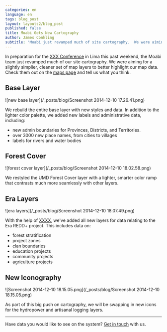 ```yaml
---
categories: en
language: en
tags: blog_post
layout: layouts2/blog_post
published: false
title: Moabi Gets New Cartography
author: James Conkling
subtitle: "Moabi just revamped much of site cartography.  We were aiming for a slightly simpler, cleaner set of map layers to better highlight our map data.  Check them out and tell us what you think."
---
```


In preparation for the [XXX Conference](http://www.com) in Lima this past weekend, the Moabi team just revamped much of our site cartography.  We were aiming for a slightly simplier, cleaner set of map layers to better highlight our map data.  Check them out on the [maps page](rdc.moabi.org/data/en) and tell us what you think.

## Base Layer
![new base layer](/_posts/blog/Screenshot 2014-12-10 17.26.41.png)

We rebuild the entire base layer with new styles and data.  In addition to the lighter color palette, we added new labels and administrative data, including:

* new admin boundaries for Provinces, Districts, and Territories.
* over 3000 new place names, from cities to villages
* labels for rivers and water bodies

## Forest Cover
![forest cover layer](/_posts/blog/Screenshot 2014-12-10 18.02.58.png)

We restyled the UMD Forest Cover layer with a lighter, smarter color ramp that contrasts much more seamlessly with other layers.

## Era Layers
![era layers](/_posts/blog/Screenshot 2014-12-10 18.07.49.png)

With the help of [XXXX](http://www.com), we've added all new layers for data relating to the Era REDD+ project.  This includes data on:

* forest stratification
* project zones
* clan boundaries
* education projects
* community projects
* agriculture projects

## New Iconography
![Screenshot 2014-12-10 18.15.05.png](/_posts/blog/Screenshot 2014-12-10 18.15.05.png)

As part of this big push on cartography, we will be swapping in new icons for the hydropower and artisanal logging layers.

***
Have data you would like to see on the system?  [Get in touch](mailto:info@crowdcover.org) with us.
